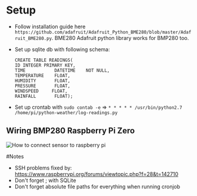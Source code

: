 # Setup 

- Follow installation guide here `https://github.com/adafruit/Adafruit_Python_BME280/blob/master/Adafruit_BME280.py`. BME280 Adafruit python library works for BMP280 too.
- Set up sqlite db with following schema: 

	~~~~ 
	CREATE TABLE READINGS(
	ID INTEGER PRIMARY KEY,
	TIME           DATETIME    NOT NULL,
	TEMPERATURE    FLOAT,
	HUMIDITY       FLOAT,
	PRESSURE       FLOAT,
	WINDSPEED	  FLOAT,
	RAINFALL       FLOAT);
	~~~~

- Set up crontab with `sudo contab -e` => `* * * * * /usr/bin/python2.7 /home/pi/python-weather/log-readings.py`


## Wiring BMP280 Raspberry Pi Zero

![How to connect sensor to raspberry pi](https://cloud.githubusercontent.com/assets/895664/21616960/b296341a-d1db-11e6-8e45-9ac64f2c4b09.png "How to connect BMP280 to raspbery pi")

#Notes 

- SSH problems fixed by: https://www.raspberrypi.org/forums/viewtopic.php?f=28&t=142710
- Don't forget ; with SQLite
- Don't forget absolute file paths for everything when running cronjob
